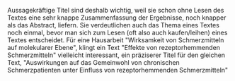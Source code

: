 Aussagekräftige Titel sind deshalb wichtig, weil sie schon ohne Lesen des Textes eine sehr knappe Zusammenfassung der Ergebnisse, noch knapper als das Abstract, liefern. Sie verdeutlichen auch das Thema eines Textes noch einmal, bevor man sich zum Lesen (oft also auch kaufen/leihen) eines Textes entscheidet. Für eine Hausarbeit "Wirksamkeit von Schmerzmitteln auf molekularer Ebene", klingt ein Text "Effekte von rezeptorhemmenden Schmerzmitteln" vielleicht interessant, ein präziserer Titel für den gleichen Text, "Auswirkungen auf das Gemeinwohl von chronischen Schmerzpatienten unter Einfluss von rezeptorhemmenden Schmerzmitteln"